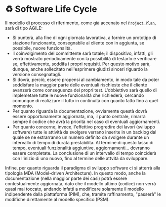 # :recycle: Software Life Cycle
Il modello di processo di riferimento, come già accenato nel <code>[Project Plan](ProjectPlan.pdf)</code>, sarà di tipo AGILE:
  * Si punterà, alla fine di ogni giornata lavorativa, a fornire un prototipo di stazione funzionante, consegnabile al cliente con in aggiunta, se possibile, nuove funzionalità.
  * Il coinvolgimento del committente sarà totale; il dispositivo, infatti, gli verrà mostrato periodicamente con la possibilità di testarlo e verificare se, effettivamente, soddifa i propri requisiti. Per questo motivo sarà, dunque, anche sollecitato nell'esprimere giudizi sinceri riguardo la versione consegnatagli.
  * Si dovrà, perciò, essere propensi al cambiamento, in modo tale da poter soddisfare la maggior parte delle eventuali rischieste che il cliente avanzerà come conseguenza dei propri test. L'obbiettivo sarà quello di implemetare tutte le nuove funzionalità che richiederà, cercando comunque di realizzare il tutto in continuità con quanto fatto fino a quel momento.
  * Per quanto riguarda la documentazione, ovviamente questà dovrà essere opportunamente aggiornata, ma, il punto centrale, rimarrà sempre il codice che avrà la priorità nel caso di eventuali aggiornamenti.
  * Per quanto concerne, invece, l'effettivo progredire dei lavori (sviluppo software) tutte le attività da svolgere verrano inserite in un backlog dal quale se ne estrarranno un numero definito da svolgere durante un intervallo di tempo di durata prestabilita. Al termine di questo lasso di tempo, eventuali funzionalità aggiuntive, aggiornamenti... dovranno essere completate. La conclusione di un intervallo di tempo coinciderà con l'inizio di uno nuovo, fino al termine delle attvità da sviluppare.

Infine, per quanto riguarda il paradigma di sviluppo software ci si atterrà alla tipologia MDA (Model-driven Architecture). In questo modo, anche la documentazione (nella maggior parte dei casi) potrà essere contestualmente aggiornata, dato che il modello ultimo (codice) non verrà quasi mai toccato, andando infatti a modificare solamente il modello indipendente dalla piattaforma (PIM), che, tramite raffinamento, "passerà" le modifiche direttamente al modello specifico (PSM).
